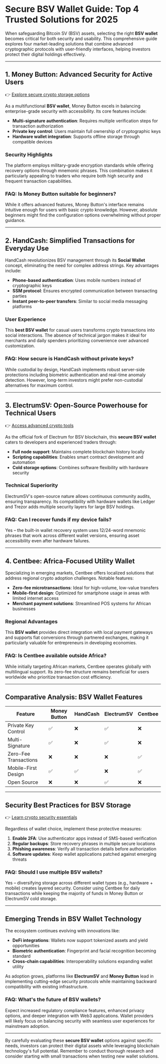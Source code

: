 # Secure BSV Wallet Guide: Top 4 Trusted Solutions for 2025  

When safeguarding Bitcoin SV (BSV) assets, selecting the right **BSV wallet** becomes critical for both security and usability. This comprehensive guide explores four market-leading solutions that combine advanced cryptographic protocols with user-friendly interfaces, helping investors protect their digital holdings effectively.  

---

## 1. Money Button: Advanced Security for Active Users  

👉 [Explore secure crypto storage options](https://bit.ly/okx-bonus)  

As a multifunctional **BSV wallet**, Money Button excels in balancing enterprise-grade security with accessibility. Its core features include:  
- **Multi-signature authentication**: Requires multiple verification steps for transaction authorization  
- **Private key control**: Users maintain full ownership of cryptographic keys  
- **Hardware wallet integration**: Supports offline storage through compatible devices  

### Security Highlights  
The platform employs military-grade encryption standards while offering recovery options through mnemonic phrases. This combination makes it particularly appealing to traders who require both high security and frequent transaction capabilities.  

### FAQ: Is Money Button suitable for beginners?  
While it offers advanced features, Money Button's interface remains intuitive enough for users with basic crypto knowledge. However, absolute beginners might find the configuration options overwhelming without proper guidance.  

---

## 2. HandCash: Simplified Transactions for Everyday Use  

HandCash revolutionizes BSV management through its **Social Wallet** concept, eliminating the need for complex address strings. Key advantages include:  
- **Phone-based authentication**: Uses mobile numbers instead of cryptographic keys  
- **SSM protocol**: Ensures encrypted communication between transacting parties  
- **Instant peer-to-peer transfers**: Similar to social media messaging platforms  

### User Experience  
This **best BSV wallet** for casual users transforms crypto transactions into social interactions. The absence of technical jargon makes it ideal for merchants and daily spenders prioritizing convenience over advanced customization.  

### FAQ: How secure is HandCash without private keys?  
While custodial by design, HandCash implements robust server-side protections including biometric authentication and real-time anomaly detection. However, long-term investors might prefer non-custodial alternatives for maximum control.  

---

## 3. ElectrumSV: Open-Source Powerhouse for Technical Users  

👉 [Access advanced crypto tools](https://bit.ly/okx-bonus)  

As the official fork of Electrum for BSV blockchain, this **secure BSV wallet** caters to developers and experienced traders through:  
- **Full node support**: Maintains complete blockchain history locally  
- **Scripting capabilities**: Enables smart contract development and automation  
- **Cold storage options**: Combines software flexibility with hardware security  

### Technical Superiority  
ElectrumSV's open-source nature allows continuous community audits, ensuring transparency. Its compatibility with hardware wallets like Ledger and Trezor adds multiple security layers for large BSV holdings.  

### FAQ: Can I recover funds if my device fails?  
Yes – the built-in wallet recovery system uses 12/24-word mnemonic phrases that work across different wallet versions, ensuring asset accessibility even after hardware failures.  

---

## 4. Centbee: Africa-Focused Utility Wallet  

Specializing in emerging markets, Centbee offers localized solutions that address regional crypto adoption challenges. Notable features:  
- **Zero-fee microtransactions**: Ideal for high-volume, low-value transfers  
- **Mobile-first design**: Optimized for smartphone usage in areas with limited internet access  
- **Merchant payment solutions**: Streamlined POS systems for African businesses  

### Regional Advantages  
This **BSV wallet** provides direct integration with local payment gateways and supports fiat conversions through partnered exchanges, making it particularly valuable for entrepreneurs in developing economies.  

### FAQ: Is Centbee available outside Africa?  
While initially targeting African markets, Centbee operates globally with multilingual support. Its zero-fee structure remains beneficial for users worldwide who prioritize transaction cost efficiency.  

---

## Comparative Analysis: BSV Wallet Features  

| Feature               | Money Button | HandCash | ElectrumSV | Centbee |  
|-----------------------|--------------|----------|------------|---------|  
| Private Key Control   | ✅           | ❌       | ✅         | ❌      |  
| Multi-Signature       | ✅           | ❌       | ✅         | ❌      |  
| Zero-Fee Transactions | ❌           | ❌       | ❌         | ✅      |  
| Mobile-First Design   | ✅           | ✅       | ❌         | ✅      |  
| Open Source           | ❌           | ❌       | ✅         | ❌      |  

---

## Security Best Practices for BSV Storage  

👉 [Learn crypto security essentials](https://bit.ly/okx-bonus)  

Regardless of wallet choice, implement these protective measures:  
1. **Enable 2FA**: Use authenticator apps instead of SMS-based verification  
2. **Regular backups**: Store recovery phrases in multiple secure locations  
3. **Phishing awareness**: Verify all transaction details before authorization  
4. **Software updates**: Keep wallet applications patched against emerging threats  

### FAQ: Should I use multiple BSV wallets?  
Yes – diversifying storage across different wallet types (e.g., hardware + mobile) creates layered security. Consider using Centbee for daily transactions while keeping the majority of funds in Money Button or ElectrumSV cold storage.  

---

## Emerging Trends in BSV Wallet Technology  

The ecosystem continues evolving with innovations like:  
- **DeFi integrations**: Wallets now support tokenized assets and yield opportunities  
- **Biometric authentication**: Fingerprint and facial recognition becoming standard  
- **Cross-chain capabilities**: Interoperability solutions expanding wallet utility  

As adoption grows, platforms like **ElectrumSV** and **Money Button** lead in implementing cutting-edge security protocols while maintaining backward compatibility with existing infrastructure.  

### FAQ: What's the future of BSV wallets?  
Expect increased regulatory compliance features, enhanced privacy options, and deeper integration with Web3 applications. Wallet providers will likely focus on balancing security with seamless user experiences for mainstream adoption.  

---

By carefully evaluating these **secure BSV wallet** options against specific needs, investors can protect their digital assets while leveraging blockchain technology's full potential. Remember to conduct thorough research and consider starting with small transactions when testing new wallet solutions.
